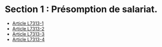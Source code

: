 # Section 1 : Présomption de salariat.

* [Article L7313-1](./LEGIARTI000006904719.md)
* [Article L7313-2](./LEGIARTI000006904721.md)
* [Article L7313-3](./LEGIARTI000006904722.md)
* [Article L7313-4](./LEGIARTI000006904723.md)
